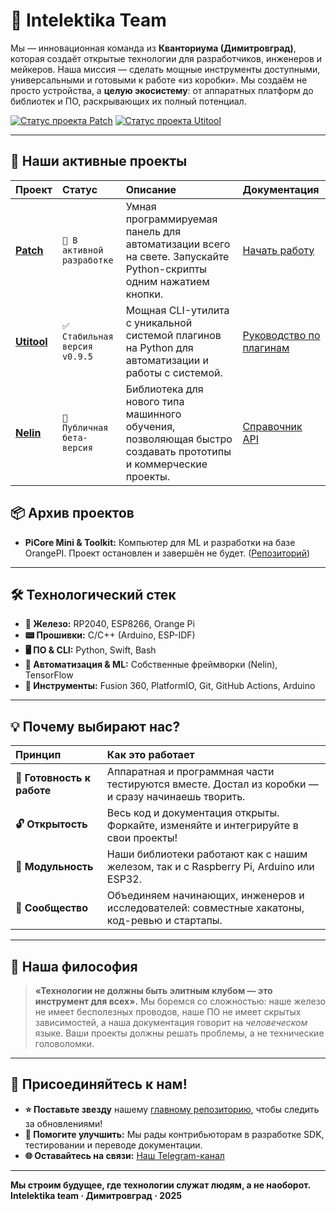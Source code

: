 # 🌟 Intelektika Team

Мы — инновационная команда из **Кванториума (Димитровград)**, которая создаёт открытые технологии для разработчиков, инженеров и мейкеров. Наша миссия — сделать мощные инструменты доступными, универсальными и готовыми к работе «из коробки». Мы создаём не просто устройства, а **целую экосистему**: от аппаратных платформ до библиотек и ПО, раскрывающих их полный потенциал.

[![Статус проекта Patch](https://img.shields.io/badge/Project%20Patch-В%20активной%20разработке-orange?style=for-the-badge)](#)
[![Статус проекта Utitool](https://img.shields.io/badge/Utitool-Stable%20v0.9.5-brightgreen?style=for-the-badge)](#)

---

## 🧩 Наши активные проекты

| Проект | Статус | Описание | Документация |
| :--- | :--- | :--- | :--- |
| [**Patch**](https://github.com/Intelektika-team/Project-PATCH) | `🚧 В активной разработке` | Умная программируемая панель для автоматизации всего на свете. Запускайте Python-скрипты одним нажатием кнопки. | [Начать работу](https://github.com/Intelektika-team/Project-PATCH/wiki) |
| [**Utitool**](https://github.com/Intelektika-team/Utitool) | `✅ Стабильная версия v0.9.5` | Мощная CLI-утилита с уникальной системой плагинов на Python для автоматизации и работы с системой. | [Руководство по плагинам](https://github.com/Intelektika-team/Utitool/wiki) |
| [**Nelin**](https://github.com/Intelektika-team/NELIN) | `🧪 Публичная бета-версия` | Библиотека для нового типа машинного обучения, позволяющая быстро создавать прототипы и коммерческие проекты. | [Справочник API](https://github.com/Intelektika-team/NELIN/wiki) |

## 📦 Архив проектов

*   **PiCore Mini & Toolkit:** Компьютер для ML и разработки на базе OrangePI. Проект остановлен и завершён не будет. ([Репозиторий](https://github.com/Intelektika-team/PiCore_mini-startup))

---

## 🛠 Технологический стек

*   **💾 Железо:** RP2040, ESP8266, Orange Pi
*   **📟 Прошивки:** C/C++ (Arduino, ESP-IDF)
*   **🖥 ПО & CLI:** Python, Swift, Bash
*   **🤖 Автоматизация & ML:** Собственные фреймворки (Nelin), TensorFlow
*   **🔧 Инструменты:** Fusion 360, PlatformIO, Git, GitHub Actions, Arduino

---

## 💡 Почему выбирают нас?

| **Принцип** | **Как это работает** |
| :--- | :--- |
| **🚀 Готовность к работе** | Аппаратная и программная части тестируются вместе. Достал из коробки — и сразу начинаешь творить. |
| **🔓 Открытость** | Весь код и документация открыты. Форкайте, изменяйте и интегрируйте в свои проекты! |
| **🧱 Модульность** | Наши библиотеки работают как с нашим железом, так и с Raspberry Pi, Arduino или ESP32. |
| **👥 Сообщество** | Объединяем начинающих, инженеров и исследователей: совместные хакатоны, код-ревью и стартапы. |

---

## 🧠 Наша философия

> **«Технологии не должны быть элитным клубом — это инструмент для всех».**
> Мы боремся со сложностью: наше железо не имеет бесполезных проводов, наше ПО не имеет скрытых зависимостей, а наша документация говорит на *человеческом* языке. Ваши проекты должны решать проблемы, а не технические головоломки.

---

## 🚪 Присоединяйтесь к нам!

- **⭐ Поставьте звезду** нашему [главному репозиторию](https://github.com/Intelektika-team), чтобы следить за обновлениями!
- **🐞 Помогите улучшить:** Мы рады контрибьюторам в разработке SDK, тестировании и переводе документации.
- **🌐 Оставайтесь на связи:** [Наш Telegram-канал](https://t.me/Intelektika_news)

---

**Мы строим будущее, где технологии служат людям, а не наоборот.**
**Intelektika team · Димитровград · 2025**
